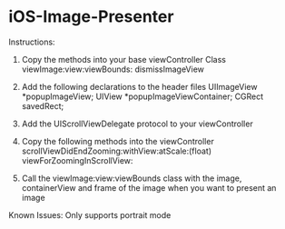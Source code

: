 # iOS-Image-Presenter

Instructions:

1. Copy the methods into your base viewController Class 
	viewImage:view:viewBounds:
	dismissImageView 

2. Add the following declarations to the header files 
	UIImageView *popupImageView;
    UIView *popupImageViewContainer;
    CGRect savedRect;

3. Add the UIScrollViewDelegate protocol to your viewController

4. Copy the following methods into the viewController
	scrollViewDidEndZooming:withView:atScale:(float) 
	viewForZoomingInScrollView:

5. Call the viewImage:view:viewBounds class with the image, containerView and frame of the image when you want to present an image

Known Issues:
Only supports portrait mode